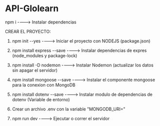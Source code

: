 # API-Glolearn

npm i ----> Instalar dependencias

CREAR EL PROYECTO:

1. npm init --yes ----> Iniciar el proyecto con NODEJS (package.json)

2. npm install express --save ----> Instalar dependencias de expres (node_modules y package-lock)

3. npm install -D nodemon ----> Instalar Nodemon (actualizar los datos sin apagar el servidor)

4. npm install mongoose --save ----> Instalar el componente mongoose para la conexion con MongoDB

5. npm install dotenv --save ----> Instalar modulo de dependencias de dotenv (Variable de entorno)

6. Crear un archivo .env con la variable "MONGODB_URI="

7. npm run dev ----> Ejecutar o correr el servidor
